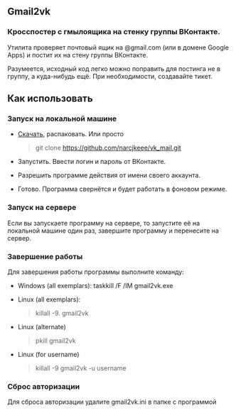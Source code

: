 ## Gmail2vk

### Кросспостер с гмылоящика на стенку группы ВКонтакте.

Утилита проверяет почтовый ящик на @gmail.com (или в домене Google Apps) и постит их на стену группы ВКонтакте.

Разумеется, исходный код легко можно поправить для постинга не в группу, а куда-нибудь ещё. При необходимости, создавайте тикет.

## Как использовать

### Запуск на локальной машине

*   [Скачать](https://github.com/narcjkeee/vk_mail/tree/master/release-win32/gmail2vk.zip), распаковать. Или просто 
    > git clone https://github.com/narcjkeee/vk_mail.git

*   Запустить. Ввести логин и пароль от ВКонтакте.

*   Разрешить программе действия от имени своего аккаунта.

*   Готово. Программа свернётся и будет работать в фоновом режиме.

### Запуск на сервере

Если вы запускаете программу на сервере, то запустите её на локальной машине один раз, завершите программу и перенесите на сервер.

### Завершение работы

Для завершения работы программы выполните команду:

*   Windows&nbsp;(all exemplars): taskkill /F /IM gmail2vk.exe

*   Linux (all exemplars):

    > killall -9\. gmail2vk
*   Linux (alternate)

    > pkill  gmail2vk
*   Linux (for username)

    > killall -9 gmail2vk -u username

### Сброс авторизации

Для сброса авторизации удалите gmail2vk.ini в папке с программой

